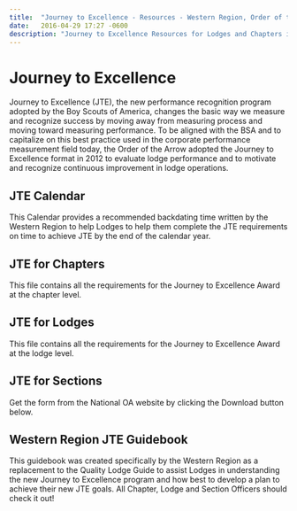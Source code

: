 ```yaml
---
title:  "Journey to Excellence - Resources - Western Region, Order of the Arrow, Boy Scouts of America"
date:   2016-04-29 17:27 -0600
description: "Journey to Excellence Resources for Lodges and Chapters in the Western Region."
---
```


# Journey to Excellence

Journey to Excellence (JTE), the new performance recognition program adopted by the Boy Scouts of America, changes the basic way we measure and recognize success by moving away from measuring process and moving toward measuring performance. To be aligned with the BSA and to capitalize on this best practice used in the corporate performance measurement field today, the Order of the Arrow adopted the Journey to Excellence format in 2012 to evaluate lodge performance and to motivate and recognize continuous improvement in lodge operations.

## JTE Calendar

This Calendar provides a recommended backdating time written by the Western Region to help Lodges to help them complete the JTE requirements on time to achieve JTE by the end of the calendar year.

## JTE for Chapters

This file contains all the requirements for the Journey to Excellence Award at the chapter level.

## JTE for Lodges

This file contains all the requirements for the Journey to Excellence Award at the lodge level.

## JTE for Sections

Get the form from the National OA website by clicking the Download button below.

## Western Region JTE Guidebook

This guidebook was created specifically by the Western Region as a replacement to the Quality Lodge Guide to assist Lodges in understanding the new Journey to Excellence program and how best to develop a plan to achieve their new JTE goals. All Chapter, Lodge and Section Officers should check it out!